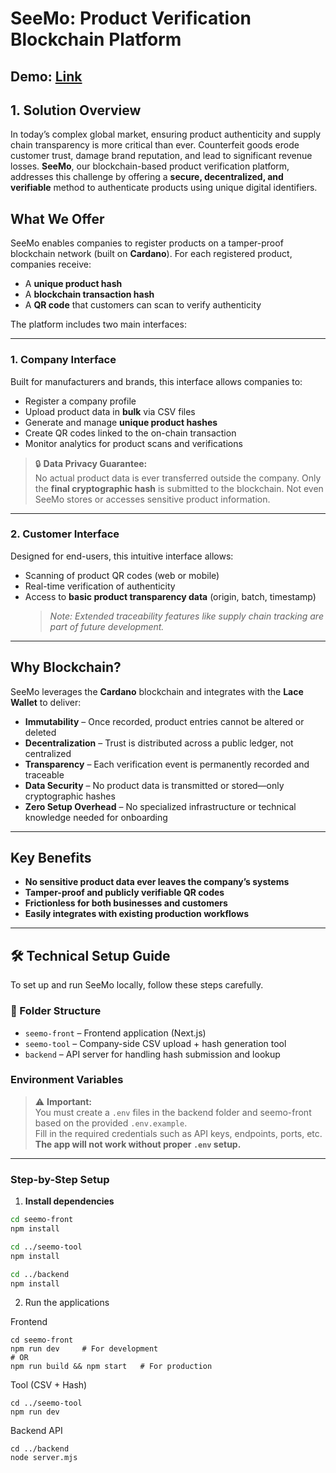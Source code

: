 # SeeMo: Product Verification Blockchain Platform

## Demo: [Link](https://drive.google.com/drive/folders/1jraL_NVVroqVSymTDh8dgAA_e2WvYYpy?usp=sharing)

## 1. Solution Overview

In today’s complex global market, ensuring product authenticity and supply chain transparency is more critical than ever. Counterfeit goods erode customer trust, damage brand reputation, and lead to significant revenue losses. **SeeMo**, our blockchain-based product verification platform, addresses this challenge by offering a **secure, decentralized, and verifiable** method to authenticate products using unique digital identifiers.

## What We Offer

SeeMo enables companies to register products on a tamper-proof blockchain network (built on **Cardano**). For each registered product, companies receive:

- A **unique product hash**
- A **blockchain transaction hash**
- A **QR code** that customers can scan to verify authenticity

The platform includes two main interfaces:

---

### 1. Company Interface

Built for manufacturers and brands, this interface allows companies to:

- Register a company profile
- Upload product data in **bulk** via CSV files
- Generate and manage **unique product hashes**
- Create QR codes linked to the on-chain transaction
- Monitor analytics for product scans and verifications

> 🔒 **Data Privacy Guarantee:**  
> No actual product data is ever transferred outside the company. Only the **final cryptographic hash** is submitted to the blockchain. Not even SeeMo stores or accesses sensitive product information.

---

### 2. Customer Interface

Designed for end-users, this intuitive interface allows:

- Scanning of product QR codes (web or mobile)
- Real-time verification of authenticity
- Access to **basic product transparency data** (origin, batch, timestamp)
  > _Note: Extended traceability features like supply chain tracking are part of future development._

---

## Why Blockchain?

SeeMo leverages the **Cardano** blockchain and integrates with the **Lace Wallet** to deliver:

- **Immutability** – Once recorded, product entries cannot be altered or deleted
- **Decentralization** – Trust is distributed across a public ledger, not centralized
- **Transparency** – Each verification event is permanently recorded and traceable
- **Data Security** – No product data is transmitted or stored—only cryptographic hashes
- **Zero Setup Overhead** – No specialized infrastructure or technical knowledge needed for onboarding

---

## Key Benefits

- **No sensitive product data ever leaves the company’s systems**
- **Tamper-proof and publicly verifiable QR codes**
- **Frictionless for both businesses and customers**
- **Easily integrates with existing production workflows**

---

## 🛠 Technical Setup Guide

To set up and run SeeMo locally, follow these steps carefully.

### 📁 Folder Structure

- `seemo-front` – Frontend application (Next.js)
- `seemo-tool` – Company-side CSV upload + hash generation tool
- `backend` – API server for handling hash submission and lookup

### Environment Variables

> ⚠️ **Important:**  
> You must create a `.env` files in the backend folder and seemo-front based on the provided `.env.example`.  
> Fill in the required credentials such as API keys, endpoints, ports, etc. **The app will not work without proper `.env` setup.**

---

### Step-by-Step Setup

1. **Install dependencies**

````bash
cd seemo-front
npm install

cd ../seemo-tool
npm install

cd ../backend
npm install
````     

2. Run the applications

Frontend
````
cd seemo-front
npm run dev     # For development
# OR
npm run build && npm start   # For production
````

Tool (CSV + Hash)
````
cd ../seemo-tool
npm run dev
````
Backend API
````
cd ../backend
node server.mjs
````
